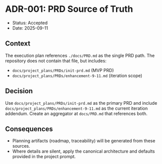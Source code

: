 # ADR-001: PRD Source of Truth

- Status: Accepted
- Date: 2025-09-11

## Context

The execution plan references `./docs/PRD.md` as the single PRD path. The repository does not contain that file, but includes:

- `docs/project_plans/PRDs/init-prd.md` (MVP PRD)
- `docs/project_plans/PRDs/enhancement-9-11.md` (iteration scope)

## Decision

Use `docs/project_plans/PRDs/init-prd.md` as the primary PRD and include `docs/project_plans/PRDs/enhancement-9-11.md` as the current iteration addendum. Create an aggregator at `docs/PRD.md` that references both.

## Consequences

- Planning artifacts (roadmap, traceability) will be generated from these sources.
- Where details are silent, apply the canonical architecture and defaults provided in the project prompt.

